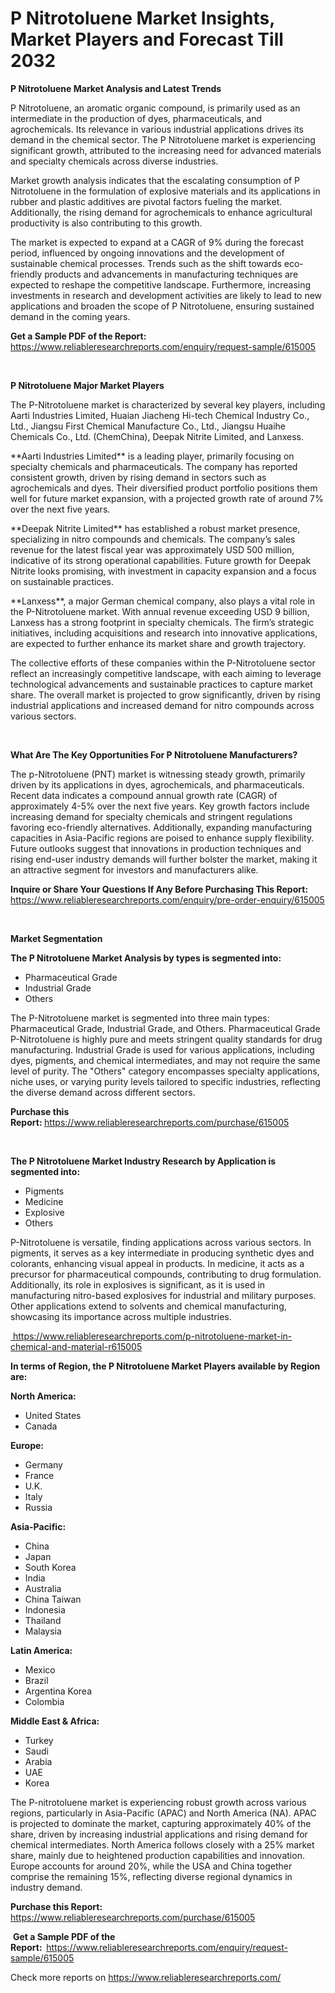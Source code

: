 <p><h1>P Nitrotoluene Market Insights, Market Players and Forecast Till 2032</h1></p><p><strong>P Nitrotoluene Market Analysis and Latest Trends</strong></p>
<p><p>P Nitrotoluene, an aromatic organic compound, is primarily used as an intermediate in the production of dyes, pharmaceuticals, and agrochemicals. Its relevance in various industrial applications drives its demand in the chemical sector. The P Nitrotoluene market is experiencing significant growth, attributed to the increasing need for advanced materials and specialty chemicals across diverse industries.</p><p>Market growth analysis indicates that the escalating consumption of P Nitrotoluene in the formulation of explosive materials and its applications in rubber and plastic additives are pivotal factors fueling the market. Additionally, the rising demand for agrochemicals to enhance agricultural productivity is also contributing to this growth. </p><p>The market is expected to expand at a CAGR of 9% during the forecast period, influenced by ongoing innovations and the development of sustainable chemical processes. Trends such as the shift towards eco-friendly products and advancements in manufacturing techniques are expected to reshape the competitive landscape. Furthermore, increasing investments in research and development activities are likely to lead to new applications and broaden the scope of P Nitrotoluene, ensuring sustained demand in the coming years.</p></p>
<p><strong>Get a Sample PDF of the Report:&nbsp;</strong> <a href="https://www.reliableresearchreports.com/enquiry/request-sample/615005?utm_campaign=2714&utm_medium=2&utm_source=Github&utm_content=ia&utm_term=31032025&utm_id=p-nitrotoluene">https://www.reliableresearchreports.com/enquiry/request-sample/615005</a></p>
<p>&nbsp;</p>
<p><strong>P Nitrotoluene Major Market Players</strong></p>
<p><p>The P-Nitrotoluene market is characterized by several key players, including Aarti Industries Limited, Huaian Jiacheng Hi-tech Chemical Industry Co., Ltd., Jiangsu First Chemical Manufacture Co., Ltd., Jiangsu Huaihe Chemicals Co., Ltd. (ChemChina), Deepak Nitrite Limited, and Lanxess. </p><p>**Aarti Industries Limited** is a leading player, primarily focusing on specialty chemicals and pharmaceuticals. The company has reported consistent growth, driven by rising demand in sectors such as agrochemicals and dyes. Their diversified product portfolio positions them well for future market expansion, with a projected growth rate of around 7% over the next five years.</p><p>**Deepak Nitrite Limited** has established a robust market presence, specializing in nitro compounds and chemicals. The company’s sales revenue for the latest fiscal year was approximately USD 500 million, indicative of its strong operational capabilities. Future growth for Deepak Nitrite looks promising, with investment in capacity expansion and a focus on sustainable practices.</p><p>**Lanxess**, a major German chemical company, also plays a vital role in the P-Nitrotoluene market. With annual revenue exceeding USD 9 billion, Lanxess has a strong footprint in specialty chemicals. The firm’s strategic initiatives, including acquisitions and research into innovative applications, are expected to further enhance its market share and growth trajectory.</p><p>The collective efforts of these companies within the P-Nitrotoluene sector reflect an increasingly competitive landscape, with each aiming to leverage technological advancements and sustainable practices to capture market share. The overall market is projected to grow significantly, driven by rising industrial applications and increased demand for nitro compounds across various sectors.</p></p>
<p>&nbsp;</p>
<p><strong>What Are The Key Opportunities For P Nitrotoluene Manufacturers?</strong></p>
<p><p>The p-Nitrotoluene (PNT) market is witnessing steady growth, primarily driven by its applications in dyes, agrochemicals, and pharmaceuticals. Recent data indicates a compound annual growth rate (CAGR) of approximately 4-5% over the next five years. Key growth factors include increasing demand for specialty chemicals and stringent regulations favoring eco-friendly alternatives. Additionally, expanding manufacturing capacities in Asia-Pacific regions are poised to enhance supply flexibility. Future outlooks suggest that innovations in production techniques and rising end-user industry demands will further bolster the market, making it an attractive segment for investors and manufacturers alike.</p></p>
<p><strong>Inquire or Share Your Questions If Any Before Purchasing This Report:</strong> <a href="https://www.reliableresearchreports.com/enquiry/pre-order-enquiry/615005?utm_campaign=2714&utm_medium=2&utm_source=Github&utm_content=ia&utm_term=31032025&utm_id=p-nitrotoluene">https://www.reliableresearchreports.com/enquiry/pre-order-enquiry/615005</a></p>
<p>&nbsp;</p>
<p><strong>Market Segmentation</strong></p>
<p><strong>The P Nitrotoluene Market Analysis by types is segmented into:</strong></p>
<p><ul><li>Pharmaceutical Grade</li><li>Industrial Grade</li><li>Others</li></ul></p>
<p><p>The P-Nitrotoluene market is segmented into three main types: Pharmaceutical Grade, Industrial Grade, and Others. Pharmaceutical Grade P-Nitrotoluene is highly pure and meets stringent quality standards for drug manufacturing. Industrial Grade is used for various applications, including dyes, pigments, and chemical intermediates, and may not require the same level of purity. The "Others" category encompasses specialty applications, niche uses, or varying purity levels tailored to specific industries, reflecting the diverse demand across different sectors.</p></p>
<p><strong>Purchase this Report:&nbsp;</strong><a href="https://www.reliableresearchreports.com/purchase/615005?utm_campaign=2714&utm_medium=2&utm_source=Github&utm_content=ia&utm_term=31032025&utm_id=p-nitrotoluene">https://www.reliableresearchreports.com/purchase/615005</a></p>
<p>&nbsp;</p>
<p><strong>The P Nitrotoluene Market Industry Research by Application is segmented into:</strong></p>
<p><ul><li>Pigments</li><li>Medicine</li><li>Explosive</li><li>Others</li></ul></p>
<p><p>P-Nitrotoluene is versatile, finding applications across various sectors. In pigments, it serves as a key intermediate in producing synthetic dyes and colorants, enhancing visual appeal in products. In medicine, it acts as a precursor for pharmaceutical compounds, contributing to drug formulation. Additionally, its role in explosives is significant, as it is used in manufacturing nitro-based explosives for industrial and military purposes. Other applications extend to solvents and chemical manufacturing, showcasing its importance across multiple industries.</p></p>
<p><a href="https://www.reliableresearchreports.com/p-nitrotoluene-market-in-chemical-and-material-r615005?utm_campaign=2714&utm_medium=2&utm_source=Github&utm_content=ia&utm_term=31032025&utm_id=p-nitrotoluene">&nbsp;https://www.reliableresearchreports.com/p-nitrotoluene-market-in-chemical-and-material-r615005</a></p>
<p><strong>In terms of Region, the P Nitrotoluene Market Players available by Region are:</strong></p>
<p>
    <p> <strong> North America: </strong>
        <ul>
            <li>United States</li>
            <li>Canada</li>
        </ul>
        </p> 
    <p> <strong> Europe: </strong>
        <ul>
            <li>Germany</li>
            <li>France</li>
            <li>U.K.</li>
            <li>Italy</li>
            <li>Russia</li>
        </ul>
        </p> 
    <p> <strong> Asia-Pacific: </strong>
        <ul>
            <li>China</li>
            <li>Japan</li>
            <li>South Korea</li>
            <li>India</li>
            <li>Australia</li>
            <li>China Taiwan</li>
            <li>Indonesia</li>
            <li>Thailand</li>
            <li>Malaysia</li>
        </ul>
        </p> 
    <p> <strong> Latin America: </strong>
        <ul>
            <li>Mexico</li>
            <li>Brazil</li>
            <li>Argentina Korea</li>
            <li>Colombia</li>
        </ul>
        </p> 
    <p> <strong> Middle East & Africa: </strong>
        <ul>
            <li>Turkey</li>
            <li>Saudi</li>
            <li>Arabia</li>
            <li>UAE</li>
            <li>Korea</li>
        </ul>
    </p>
    </p>
<p><p>The P-nitrotoluene market is experiencing robust growth across various regions, particularly in Asia-Pacific (APAC) and North America (NA). APAC is projected to dominate the market, capturing approximately 40% of the share, driven by increasing industrial applications and rising demand for chemical intermediates. North America follows closely with a 25% market share, mainly due to heightened production capabilities and innovation. Europe accounts for around 20%, while the USA and China together comprise the remaining 15%, reflecting diverse regional dynamics in industry demand.</p></p>
<p><strong>Purchase this Report: </strong><a href="https://www.reliableresearchreports.com/purchase/615005?utm_campaign=2714&utm_medium=2&utm_source=Github&utm_content=ia&utm_term=31032025&utm_id=p-nitrotoluene">https://www.reliableresearchreports.com/purchase/615005</a></p>
<p>&nbsp;<strong>Get a Sample PDF of the Report:&nbsp;&nbsp;</strong><a href="https://www.reliableresearchreports.com/enquiry/request-sample/615005?utm_campaign=2714&utm_medium=2&utm_source=Github&utm_content=ia&utm_term=31032025&utm_id=p-nitrotoluene">https://www.reliableresearchreports.com/enquiry/request-sample/615005</a></p>
<p><strong></strong></p>
<p>Check more reports on <a href="https://www.reliableresearchreports.com/?utm_campaign=2714&utm_medium=2&utm_source=Github&utm_content=ia&utm_term=31032025&utm_id=p-nitrotoluene">https://www.reliableresearchreports.com/</a></p>